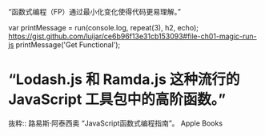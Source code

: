 “函数式编程（FP）通过最小化变化使得代码更易理解。”

var printMessage = run(console.log, repeat(3), h2, echo);
https://gist.github.com/luijar/ce6b96f13e31cb153093#file-ch01-magic-run-js
printMessage('Get Functional');

# “Lodash.js 和 Ramda.js 这种流行的 JavaScript 工具包中的高阶函数。”

抜粋:: 路易斯·阿泰西奥  “JavaScript函数式编程指南”。 Apple Books  
